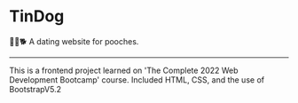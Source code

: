 # TinDog

🐶💕🐕
A dating website for pooches.

---

This is a frontend project learned on 'The Complete 2022 Web Development Bootcamp' course.
Included HTML, CSS, and the use of BootstrapV5.2
